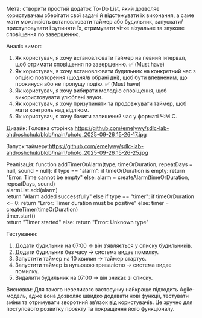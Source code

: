 Мета: створити простий додаток To-Do List, який дозволяє користувачам зберігати свої задачі й відстежувати їх виконання, а саме  мати можливість встановлювати таймер або будильник, запускати/приступовувати і зупиняти їх, отримувати чітке візуальне та звукове сповіщення по завершенню.

Аналіз вимог:
1. Як користувач, я хочу встановлювати таймер на певний інтервал, щоб отримати сповіщення по завершенню. ✅ (Must have)
2. Як користувач, я хочу встановлювати будильник на конкретний час з опцією повторення (щодня/в обрані дні), щоб бути впевненим, що прокинуся або не пропущу подію. ✅ (Must have)
3. Як користувач, я хочу вибирати мелодію сповіщення, щоб використовувати улюблені звуки.
4. Як користувач, я хочу призупиняти та продовжувати таймер, щоб мати контроль над відліком.
5. Як користувач, я хочу бачити залишений час у форматі Ч:М:С.

Дизайн: 
Головна сторінка:https://github.com/emelywy/sdlc-lab-ahdroshchuk/blob/main/photo_2025-09-26_15-26-17.jpg

Запуск таймеру:https://github.com/emelywy/sdlc-lab-ahdroshchuk/blob/main/photo_2025-09-26_15-26-25.jpg

Реалізація:
function addTimerOrAlarm(type, timeOrDuration, repeatDays = null, sound = null):
    if type == "alarm":
        if timeOrDuration is empty:
            return "Error: Time cannot be empty"
        else:
            alarm = createAlarm(timeOrDuration, repeatDays, sound)  
            alarmList.add(alarm)                                   
            return "Alarm added successfully"
    else if type == "timer":
        if timeOrDuration <= 0:
            return "Error: Timer duration must be positive"
        else:
            timer = createTimer(timeOrDuration)  
            timer.start()                       
            return "Timer started"
    else:
        return "Error: Unknown type"
        
Тестування:
1. Додати будильник на 07:00 → він з’являється у списку будильників.
2. Додати будильник без часу → система видає помилку.
3. Запустити таймер на 10 хвилин → таймер стартує.
4. Запустити таймер із нульовою тривалістю → система видає помилку.
5. Видалити будильник на 07:00 → він зникає зі списку.

Висновки:
Для такого невеликого застосунку найкраще підходить Agile-модель, адже вона дозволяє швидко додавати нові функції, тестувати зміни та отримувати зворотний зв’язок від користувачів. Це зручно для поступового розвитку проєкту та покращення його функціоналу.
